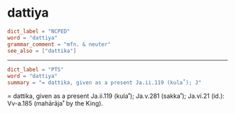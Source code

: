 # dattiya

``` toml
dict_label = "NCPED"
word = "dattiya"
grammar_comment = "mfn. & neuter"
see_also = ["dattika"]
```

--------------------

``` toml
dict_label = "PTS"
word = "dattiya"
summary = "= dattika, given as a present Ja.ii.119 (kula˚); J"
```

= dattika, given as a present Ja.ii.119 (kula˚); Ja.v.281 (sakka˚); Ja.vi.21 (id.): Vv\-a.185 (mahārāja˚ by the King).

